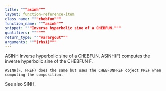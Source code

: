 ```yaml
---
title: """asinh"""
layout: function-reference-item
class_name: """chebfun"""
function_name: """asinh"""
snippet: """Inverse hyperbolic sine of a CHEBFUN."""
qualifiers: """"""
return_type: """varargout"""
arguments: """(rhs1)"""
---
```


 ASINH   Inverse hyperbolic sine of a CHEBFUN.
    ASINH(F) computes the inverse hyperbolic sine of the CHEBFUN F.
 
    ASINH(F, PREF) does the same but uses the CHEBFUNPREF object PREF when
    computing the composition.
 
  See also SINH.
